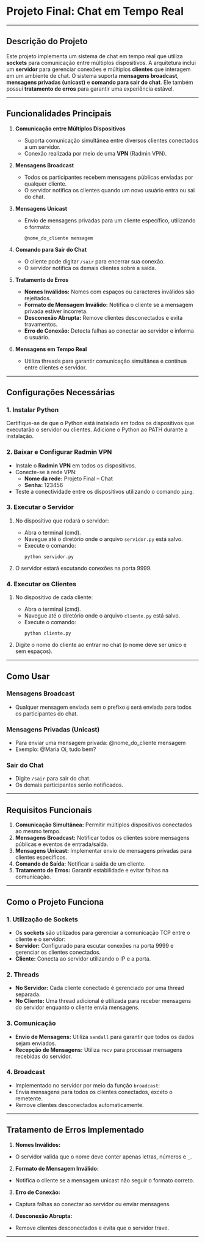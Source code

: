 # **Projeto Final: Chat em Tempo Real**

---

## **Descrição do Projeto**
Este projeto implementa um sistema de chat em tempo real que utiliza **sockets** para comunicação entre múltiplos dispositivos. A arquitetura inclui um **servidor** para gerenciar conexões e múltiplos **clientes** que interagem em um ambiente de chat. O sistema suporta **mensagens broadcast**, **mensagens privadas (unicast)** e **comando para sair do chat**. Ele também possui **tratamento de erros** para garantir uma experiência estável.

---

## **Funcionalidades Principais**

1. **Comunicação entre Múltiplos Dispositivos**
   - Suporta comunicação simultânea entre diversos clientes conectados a um servidor.
   - Conexão realizada por meio de uma **VPN** (Radmin VPN).

2. **Mensagens Broadcast**
   - Todos os participantes recebem mensagens públicas enviadas por qualquer cliente.
   - O servidor notifica os clientes quando um novo usuário entra ou sai do chat.

3. **Mensagens Unicast**
   - Envio de mensagens privadas para um cliente específico, utilizando o formato:
     ```
     @nome_do_cliente mensagem
     ```

4. **Comando para Sair do Chat**
   - O cliente pode digitar `/sair` para encerrar sua conexão.
   - O servidor notifica os demais clientes sobre a saída.

5. **Tratamento de Erros**
   - **Nomes Inválidos:** Nomes com espaços ou caracteres inválidos são rejeitados.
   - **Formato de Mensagem Inválido:** Notifica o cliente se a mensagem privada estiver incorreta.
   - **Desconexão Abrupta:** Remove clientes desconectados e evita travamentos.
   - **Erro de Conexão:** Detecta falhas ao conectar ao servidor e informa o usuário.

6. **Mensagens em Tempo Real**
   - Utiliza threads para garantir comunicação simultânea e contínua entre clientes e servidor.

---

## **Configurações Necessárias**

### **1. Instalar Python**
Certifique-se de que o Python está instalado em todos os dispositivos que executarão o servidor ou clientes. Adicione o Python ao PATH durante a instalação.

### **2. Baixar e Configurar Radmin VPN**
- Instale o **Radmin VPN** em todos os dispositivos.
- Conecte-se à rede VPN:
  - **Nome da rede:** Projeto Final – Chat  
  - **Senha:** 123456
- Teste a conectividade entre os dispositivos utilizando o comando `ping`.

### **3. Executar o Servidor**
1. No dispositivo que rodará o servidor:
   - Abra o terminal (cmd).
   - Navegue até o diretório onde o arquivo `servidor.py` está salvo.
   - Execute o comando:
     ```
     python servidor.py
     ```

2. O servidor estará escutando conexões na porta 9999.

### **4. Executar os Clientes**
1. No dispositivo de cada cliente:
   - Abra o terminal (cmd).
   - Navegue até o diretório onde o arquivo `cliente.py` está salvo.
   - Execute o comando:
     ```
     python cliente.py
     ```

2. Digite o nome do cliente ao entrar no chat (o nome deve ser único e sem espaços).

---

## **Como Usar**

### **Mensagens Broadcast**
- Qualquer mensagem enviada sem o prefixo `@` será enviada para todos os participantes do chat.

### **Mensagens Privadas (Unicast)**
- Para enviar uma mensagem privada: @nome_do_cliente mensagem
- Exemplo: @Maria Oi, tudo bem?

  
### **Sair do Chat**
- Digite `/sair` para sair do chat.
- Os demais participantes serão notificados.

---

## **Requisitos Funcionais**

1. **Comunicação Simultânea:** Permitir múltiplos dispositivos conectados ao mesmo tempo.
2. **Mensagens Broadcast:** Notificar todos os clientes sobre mensagens públicas e eventos de entrada/saída.
3. **Mensagens Unicast:** Implementar envio de mensagens privadas para clientes específicos.
4. **Comando de Saída:** Notificar a saída de um cliente.
5. **Tratamento de Erros:** Garantir estabilidade e evitar falhas na comunicação.

---

## **Como o Projeto Funciona**

### **1. Utilização de Sockets**
- Os **sockets** são utilizados para gerenciar a comunicação TCP entre o cliente e o servidor:
- **Servidor:** Configurado para escutar conexões na porta 9999 e gerenciar os clientes conectados.
- **Cliente:** Conecta ao servidor utilizando o IP e a porta.

### **2. Threads**
- **No Servidor:** Cada cliente conectado é gerenciado por uma thread separada.
- **No Cliente:** Uma thread adicional é utilizada para receber mensagens do servidor enquanto o cliente envia mensagens.

### **3. Comunicação**
- **Envio de Mensagens:** Utiliza `sendall` para garantir que todos os dados sejam enviados.
- **Recepção de Mensagens:** Utiliza `recv` para processar mensagens recebidas do servidor.

### **4. Broadcast**
- Implementado no servidor por meio da função `broadcast`:
- Envia mensagens para todos os clientes conectados, exceto o remetente.
- Remove clientes desconectados automaticamente.

---

## **Tratamento de Erros Implementado**
1. **Nomes Inválidos:**
 - O servidor valida que o nome deve conter apenas letras, números e `_`.
2. **Formato de Mensagem Inválido:**
 - Notifica o cliente se a mensagem unicast não seguir o formato correto.
3. **Erro de Conexão:**
 - Captura falhas ao conectar ao servidor ou enviar mensagens.
4. **Desconexão Abrupta:**
 - Remove clientes desconectados e evita que o servidor trave.

---



